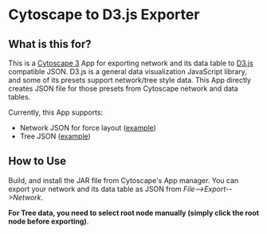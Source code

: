 Cytoscape to D3.js Exporter
============

## What is this for?
This is a [Cytoscape 3]() App for exporting network and its data table to [D3.js](http://d3js.org/) compatible JSON.  D3.js is a general data visualization JavaScript library, and some of its presets support network/tree style data.  This App directly creates JSON file for those presets from Cytoscape network and data tables.

Currently, this App supports:

* Network JSON for force layout ([example](http://bl.ocks.org/mbostock/4062045))
* Tree JSON ([example](http://mbostock.github.io/d3/talk/20111018/tree.html))

## How to Use
Build, and install the JAR file from Cytoscape's App manager.  You can export your network and its data table as JSON from *File-->Export-->Network*.

**For Tree data, you need to select root node manually (simply click the root node before exporting)**.

